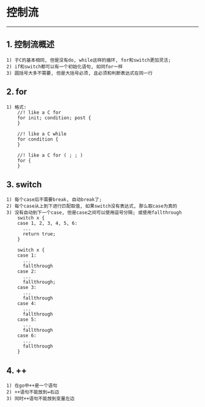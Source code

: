 # **控制流** #
***


## **1. 控制流概述** ##
    1) 于C的基本相同, 但是没有do, while这样的循环, for和switch更加灵活;
    2) if和switch都可以有一个初始化语句, 如同for一样
    3) 圆括号大多不需要, 但是大括号必须, 且必须和判断表达式在同一行


## **2. for** ##
    1) 格式:
        //! like a C for
        for init; condition; post {
        }

        //! like a C while 
        for condition {
        }

        //! like a C for ( ; ; )
        for {
        }



## **3. switch** ##
    1) 每个case后不需要break, 自动break了;
    2) 每个case从上到下进行匹配取值, 如果switch没有表达式, 那么取case为真的
    3) 没有自动到下一个case, 但是case之间可以使用逗号分隔; 或使用fallthrough
        switch x {
        case 1, 2, 3, 4, 5, 6:
          ...
          return true;
        }

        switch x {
        case 1:
          ...
          fallthrough
        case 2:
          ...
          fallthrough;
        case 3:
          ...
          fallthrough
        case 4:
          ...
          fallthrough
        case 5:
          ...
          fallthrough
        case 6:
          ...
          fallthrough
        }




## **4. ++** ##
    1) 在go中++是一个语句
    2) ++语句不能放到=右边
    3) 同时++语句不能放到变量左边
